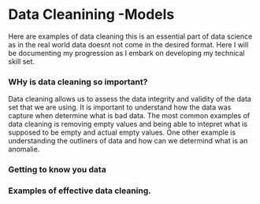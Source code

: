 # Data Cleanining -Models
Here are examples of data cleaning this is an essential part of data science as in the real world data doesnt not come in the desired format. Here I will be documenting my progression as I embark on developing my technical skill set.


### WHy is data cleaning so important?

Data cleaning allows us to assess the data integrity and validity of the data set that we are using. It is important to understand how the data was capture when determine what is bad data. The most common examples of data cleaning is removing empty values and being able to intepret what is supposed to be empty and actual empty values.
One other example is understanding the outliners of data and how can we determind what is an anomalie.


### Getting to know you data 



### Examples of effective data cleaning.
